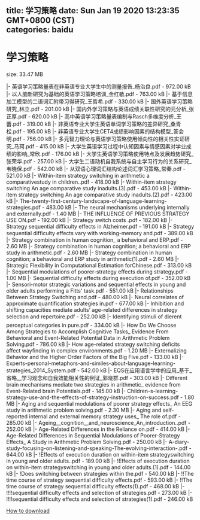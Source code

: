 
title: 学习策略
date: Sun Jan 19 2020 13:23:35 GMT+0800 (CST)    
categories: baidu
---

# 学习策略
size: 33.47 MB
 
 
|- 英语学习策略量表在非英语专业大学生中的测量报告_杨治良.pdf - 972.00 kB
|- 以人脑新研究为基础的英语学习策略培训_金红敏.pdf - 763.00 kB
|- 基于信息加工模型的二语词汇附带习得研究_王哲希.pdf - 330.00 kB
|- 国外英语学习策略研究_林立.pdf - 201.00 kB
|- 国内外学习策略与英语成绩关联性研究的元分析_张正厚.pdf - 620.00 kB
|- 高中英语学习策略量表编制与Rasch多维度分析_王蕾.pdf - 319.00 kB
|- 非英语专业大学生英语单词学习策略的差异研究_桑青松.pdf - 195.00 kB
|- 非英语专业大学生CET4成绩影响因素的结构模型_答会明.pdf - 756.00 kB
|- 多元智力理论与英语学习策略使用倾向性的相关性实证研究_马珂.pdf - 415.00 kB
|- 大学生英语学习过程中认知因素与情感因素对学业成绩的影响_常欣.pdf - 176.00 kB
|- 大学生英语学习策略使用特点及发展趋势研究_张荣华.pdf - 257.00 kB
|- 大学生二语动机自我系统与自主学习行为的关系研究_韦晓保.pdf - 542.00 kB
|- 从双语心理词汇结构论述词汇学习策略_常秦.pdf - 521.00 kB
|- Within-item strategy switching in arithmetic a comparativestudy in children..pdf - 418.00 kB
|- Within-item strategy switching An age comparative study inadults.(3).pdf - 453.00 kB
|- Within-item strategy switching An age comparative study inadults.(2).pdf - 423.00 kB
|- The-twenty-first-century-landscape-of-language-learning-strategies.pdf - 483.00 kB
|- The neural mechanisms underlying internally and externally.pdf - 1.40 MB
|- THE INFLUENCE OF PREVIOUS STRATEGY USE ON.pdf - 192.00 kB
|- Strategy switch costs .pdf - 182.00 kB
|- Strategy sequential difficulty effects in Alzheimer.pdf - 191.00 kB
|- Strategy sequential difﬁculty effects vary with working-memory and.pdf - 389.00 kB
|- Strategy combination in human cognition_ a behavioral and ERP.pdf - 2.60 MB
|- Strategy combination in human cognition; a behavioral and ERP study in arithmetic.pdf - 2.60 MB
|- Strategy combination in human cognition; a behavioral and ERP study in arithmetic(1).pdf - 2.60 MB
|- Strategic Flexibility in Computational Estimation forChinese.pdf - 313.00 kB
|- Sequential modulations of poorer-strategy effects during strategy.pdf - 1.00 MB
|- Sequential difficulty effects during execution of.pdf - 352.00 kB
|- Sensori-motor strategic variations and sequential effects in young and older adults performing a Fitts' task.pdf - 551.00 kB
|- Relationships Between Strategy Switching and.pdf - 480.00 kB
|- Neural correlates of approximate quantification strategies in.pdf - 677.00 kB
|- Inhibition and shifting capacities mediate adults’ age-related differences in strategy selection and repertoire.pdf - 252.00 kB
|- Identifying stimuli of dierent perceptual categories in pure.pdf - 334.00 kB
|- How Do We Choose Among Strategies to Accomplish Cognitive Tasks_ Evidence From Behavioral and Event-Related Potential Data in Arithmetic Problem Solving.pdf - 786.00 kB
|- How age-related strategy switching deficits affect wayfinding in complex environments.pdf - 1.20 MB
|- Externalizing Behavior and the Higher Order Factors of the Big Five.pdf - 133.00 kB
|- Experts-personal-metaphors-and-similes-about-language-learning-strategies_2014_System.pdf - 542.00 kB
|- EQS在应用语言学中的应用_基于_省略__学习观念和自我效能相关性的例证_郭晓群.pdf - 303.00 kB
|- Different brain mechanisms mediate two strategies in arithmetic_ evidence from Event-Related brain Potentials.pdf - 145.00 kB
|- Children-s-learning-strategy-use-and-the-effects-of-strategy-instruction-on-success.pdf - 1.80 MB
|- Aging and sequential modulations of poorer strategy effects_ An EEG study in arithmetic problem solving.pdf - 2.30 MB
|- Aging and self-reported internal and external memory strategy uses_ The role of.pdf - 285.00 kB
|- Ageing__cognition__and_neuroscience_An_introduction..pdf - 252.00 kB
|- Age-Related Differences in the Reliance on.pdf - 414.00 kB
|- Age-Related Differences in Sequential Modulations of Poorer-Strategy Effects_ A Study in Arithmetic Problem Solving.pdf - 250.00 kB
|- A-diary-study-focusing-on-listening-and-speaking-The-evolving-interaction-.pdf - 644.00 kB
|- !Effects of execution duration on within-item strategyswitching in young and older adults..pdf - 189.00 kB
|- !Effects of execution duration on within-item strategyswitching in young and older adults.(1).pdf - 144.00 kB
|- !Does switching between strategies within the.pdf - 540.00 kB
|- !!The time course of strategy sequential difficulty effects.pdf - 593.00 kB
|- !!The time course of strategy sequential difficulty effects(1).pdf - 468.00 kB
|- !!!!sequential difficulty effects and selection of strategies.pdf - 273.00 kB
|- !!!!sequential difficulty effects and selection of strategies(1).pdf - 246.00 kB

[How to download](https://bpcam.bemobtrk.com/go/2ceec3aa-1ca2-46d6-b9ff-aaa5c184517c?jno=524)